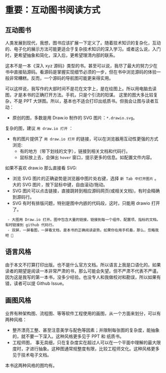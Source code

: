 # 重要：互动图书阅读方式             

## 互动图书

人类发展到现代，我想，图书应该扩展一下定义了。随着技术知识的复杂化，互动的、电子化的展示方法可能更适合于复杂技术知识的深入学习。或者这么说，入门时，更希望抽象和简化，深入后，更希望理清内部的联系。

这本不是一本《深入 xyz 源码》类型的书。甚至可以说，我尽了最大的努力少在书中直接贴源码。看源码是掌握实现细节必须的一步，但在书中浏览源码的体验一般非常糟糕。反而，一个源码的导航图可能更来得实用。

可以这样说，我写作的大部时间不是花在文字上，是在绘图上。所以用电脑去读图，才是本书的正确打开方法。手机，只是个引流的阳谋。
这里的图大多比较复杂，不是 PPT 大饼图。所以，基本也不适合打印出纸质书。但我会让图与读者互动：

- 原创的图，多数是用 Draw.io 制作的 SVG 图片：`*.drawio.svg`。

复杂的图，建议 `用 draw.io 打开` ：
- 有的图片提供了 `用 draw.io 打开` 的链接，可以在浏览器用互动性更强的方式浏览:
  - 有的地方（带下划线的文字），链接到相关文档和代码行。
  - 鼠标放上去，会弹出 `hover` 窗口，提示更多的信息。如配置文件内容。

如果不喜欢 draw.io 那么直接看 SVG:
- 浏览 SVG 图片的正确姿势是浏览器中图片处右键，选择 `新 Tab 中打开图片` 。大的 SVG 图片，按下鼠标中键，自由滚动/拖动。
- SVG 图片可以点击链接，直接跳转到相应源码网页(或相关文档)，有时会精确到源码行。
- SVG 有时有排版问题，特别是图中内嵌的代码段，这时，只能用 drawio 打开了。

```{hint}
 - 大图用 Draw.io 打开。图中包含大量的链接，链接到每一个组件、配置项、指标的文档。有时链接到 github 代码行。
 - 双屏，一屏看图，一屏看文档，是本书的正确阅读姿势。如果你在用手机看，那么，忽略我吧 🤦
```

## 语言风格
由于本文不打算打印出版。也不是什么官方文档。所以语言上我是口语化的。如果读者的期望是阅读一本非常严肃的书，那么可能会失望。但不严肃不代表不严谨。  
因为这是我写的第一本书，没多少经验。也没专人和我做校对和勘误，所以如果有错，读者可以提 Github Issue。


## 画图风格

业界有种架构图、流程图、等等软件工程使用的画图，从一个方面来划分，可以有两种风格：
- 整齐漂亮工整、甚至注意美学与配色等因素；并限制每张图的复杂度，能抽象的，就不要一下深入。这种风格更多见于 PPT 和 纸质书。
- 工程师图， 事无具细，只在复杂度实在超过人可以在一个平面中理解的最大限度时，才进行抽象。这种图通常规整度有限，比较工程师文化。这种风格更多见于技术电子文档。

本书这两种风格的图均有。

